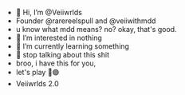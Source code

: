 - 👋 Hi, I’m @Veiiwrlds
- Founder @rarereelspull and @veiiwithmdd
- u know what mdd means? no? okay, that's good. 
- 👀 I’m interested in nothing
- 🌱 I’m currently learning something
- 💞️ stop talking about this shit
- broo, i have this for you,
- let's play 🫴🟣
- Veiiwrlds  2.0

<!--- fvck u ☺
